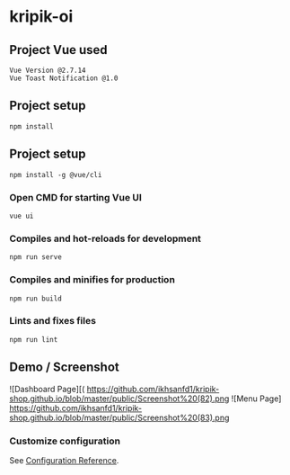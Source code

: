 # kripik-oi

## Project Vue used
```
Vue Version @2.7.14
Vue Toast Notification @1.0
```
## Project setup
```
npm install
```
## Project setup
```
npm install -g @vue/cli
```
### Open CMD for starting Vue UI
```
vue ui
```
### Compiles and hot-reloads for development
```
npm run serve
```

### Compiles and minifies for production
```
npm run build
```

### Lints and fixes files
```
npm run lint
```
## Demo / Screenshot
![Dashboard Page][( https://github.com/ikhsanfd1/kripik-shop.github.io/blob/master/public/Screenshot%20(82).png
![Menu Page] https://github.com/ikhsanfd1/kripik-shop.github.io/blob/master/public/Screenshot%20(83).png

### Customize configuration
See [Configuration Reference](https://cli.vuejs.org/config/).
